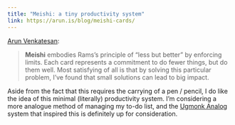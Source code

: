 ```yaml
---
title: "Meishi: a tiny productivity system"
link: https://arun.is/blog/meishi-cards/
---
```


[Arun Venkatesan](https://arun.is/blog/meishi-cards/):

> **Meishi** embodies Rams’s principle of “less but better” by enforcing limits. Each card represents a commitment to do fewer things, but do them well. Most satisfying of all is that by solving this particular problem, I’ve found that small solutions can lead to big impact.

Aside from the fact that this requires the carrying of a pen / pencil, I do like the idea of this minimal (literally) productivity system. I’m considering a more analogue method of managing my to-do list, and the [Ugmonk Analog](https://ugmonk.com/en-au/collections/analog) system that inspired this is definitely up for consideration.